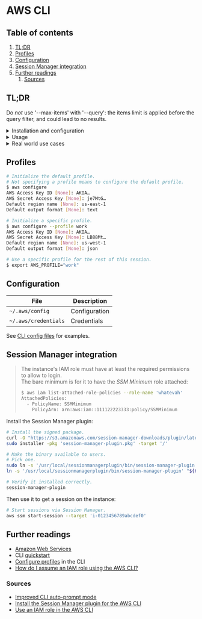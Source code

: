 # AWS CLI

## Table of contents <!-- omit in toc -->

1. [TL;DR](#tldr)
1. [Profiles](#profiles)
1. [Configuration](#configuration)
1. [Session Manager integration](#session-manager-integration)
1. [Further readings](#further-readings)
   1. [Sources](#sources)

## TL;DR

Do *not* use '--max-items' with '--query': the items limit is applied before the query filter, and could lead to no
results.

<details>
  <summary>Installation and configuration</summary>

```sh
# Install the CLI.
brew install 'awscli'

# Configure profiles.
aws configure
aws configure --profile 'work'

# Use specific profiles for the rest of the shell session.
export AWS_PROFILE='work'

# Enable auto-prompt mode (like `aws-shell` does).
aws configure set 'cli_auto_prompt' 'on-partial'
export AWS_CLI_AUTO_PROMPT='on'

# Check the current configuration.
aws configure list

# Clear cached credentials.
rm -r ~'/.aws/cli/cache'
```

</details>

<details>
  <summary>Usage</summary>

```sh
# List applications in CodeDeploy.
aws deploy list-applications

# List deployment groups defined for applications.
aws deploy list-deployment-groups --application-name 'batman'

# Show details of deployment groups.
aws deploy get-deployment-group --application-name 'batman' \
  --deployment-group-name 'production'


# Get information about the current user.
aws sts get-caller-identity

# List IAM users.
aws iam list-users
aws iam list-users --max-items '1'
aws iam list-users --query "Users[?(UserName=='mario')]"
aws iam list-users --query "Users[?(UserId=='AIDA…')].UserName"

# Create IAM users.
aws iam create-user --user-name 'luigi'

# Create access keys.
# Defaults to the current user if no user name is specified.
aws iam create-access-key
aws iam create-access-key --user-name 'luigi'

# List access keys.
# Defaults to the current user if no user name is specified.
aws iam list-access-keys
aws iam list-access-keys --user-name 'mario'

# List configured OIDC providers.
aws iam list-open-id-connect-providers

# Create policies.
aws iam create-policy \
  --policy-name 'ro-access-bucket' --policy-document 'file://bucket.ro-access.policy.json'

# Delete policies.
aws iam delete-policy --policy-arn 'arn:aws:iam::012345678901:policy/ro-access-bucket'

# Attach policies.
aws iam attach-user-policy --user-name 'me-user' \
  --policy-arn 'arn:aws:iam::012345678901:policy/ro-access-bucket'

# Detach policies.
aws iam detach-user-policy --user-name 'me-user' \
  --policy-arn 'arn:aws:iam::012345678901:policy/ro-access-bucket'

# Delete user policies.
aws iam delete-user-policy --user-name 'me-user' --policy-name 'user-ro-access-bucket'


# Show RDS instances.
aws rds describe-db-instances
aws rds describe-db-instances --output 'json' --query "DBInstances[?(DBInstanceIdentifier=='master-prod')]"


# List hosted zones.
aws route53 list-hosted-zones


# List all SageMaker EndpointConfigurations' names.
aws sagemaker list-endpoint-configs --output 'yaml-stream' | yq -r '.[].EndpointConfigs[].EndpointConfigName' -
aws sagemaker list-endpoint-configs --output 'yaml-stream' --query 'EndpointConfigs[].EndpointConfigName' | yq -r '.[].[]' -
aws sagemaker list-endpoint-configs --output 'json' --query 'EndpointConfigs[].EndpointConfigName' | jq -r '.[]' -

# Describe all SageMaker EndpointConfigurations.
aws sagemaker list-endpoint-configs … \
| xargs -n '1' aws sagemaker describe-endpoint-config --endpoint-config-name


# List secrets stored in Secret Manager.
aws secretsmanager list-secrets

# Get information about secrets stored in Secret Manager.
aws secretsmanager describe-secret --secret-id 'ecr-pullthroughcache/docker-hub'

# Get secrets from Secret Manager.
aws secretsmanager get-secret-value --secret-id 'ecr-pullthroughcache/github'


# List SNS queues (a.k.a. 'topics').
aws sns list-topics
```

Subcommands not listed here are in their own service-specific article:

[`ebs`][ebs tldr] |
[`ec2`][ec2 tldr] |
[`ecr`][ecr tldr] |
[`eks`][eks tldr] |
[`s3`][s3 tldr] |
[`ssm`][ssm tldr]

</details>

<details>
  <summary>Real world use cases</summary>

```sh
# Get roles' ARN from their name.
aws iam list-roles --query "Roles[?RoleName == 'EKSRole'].[RoleName, Arn]"

# Assume roles given their name.
aws iam list-roles --query "Roles[?RoleName == 'EKSRole'].Arn" --output 'text' \
| xargs -I {} \
  aws sts assume-role \
    --role-arn "{}" \
    --role-session-name "AWSCLI-Session"
```

</details>

## Profiles

```sh
# Initialize the default profile.
# Not specifying a profile means to configure the default profile.
$ aws configure
AWS Access Key ID [None]: AKIA…
AWS Secret Access Key [None]: je7MtG…
Default region name [None]: us-east-1
Default output format [None]: text

# Initialize a specific profile.
$ aws configure --profile work
AWS Access Key ID [None]: AKIA…
AWS Secret Access Key [None]: LB88Mt…
Default region name [None]: us-west-1
Default output format [None]: json

# Use a specific profile for the rest of this session.
$ export AWS_PROFILE="work"
```

## Configuration

| File                 | Description   |
| -------------------- | ------------- |
| `~/.aws/config`      | Configuration |
| `~/.aws/credentials` | Credentials   |

See [CLI config files] for examples.

## Session Manager integration

> The instance's IAM role must have at least the required permissions to allow to login.<br/>
> The bare minimum is for it to have the *SSM Minimum* role attached:
>
> ```sh
> $ aws iam list-attached-role-policies --role-name 'whatevah'
> AttachedPolicies:
>   - PolicyName: SSMMinimum
>     PolicyArn: arn:aws:iam::111122223333:policy/SSMMinimum
> ```

Install the Session Manager plugin:

```sh
# Install the signed package.
curl -O "https://s3.amazonaws.com/session-manager-downloads/plugin/latest/mac_arm64/session-manager-plugin.pkg"
sudo installer -pkg 'session-manager-plugin.pkg' -target '/'

# Make the binary available to users.
# Pick one.
sudo ln -s '/usr/local/sessionmanagerplugin/bin/session-manager-plugin' '/usr/local/bin/session-manager-plugin'
ln -s '/usr/local/sessionmanagerplugin/bin/session-manager-plugin' "${HOME}/bin/session-manager-plugin"

# Verify it installed correctly.
session-manager-plugin
```

Then use it to get a session on the instance:

```sh
# Start sessions via Session Manager.
aws ssm start-session --target 'i-0123456789abcdef0'
```

## Further readings

- [Amazon Web Services]
- CLI [quickstart]
- [Configure profiles] in the CLI
- [How do I assume an IAM role using the AWS CLI?]

### Sources

- [Improved CLI auto-prompt mode]
- [Install the Session Manager plugin for the AWS CLI]
- [Use an IAM role in the AWS CLI]

<!--
  References
  -->

<!-- Knowledge base -->
[amazon web services]: README.md
[ebs tldr]: ebs.md#tldr
[ec2 tldr]: ec2.md#tldr
[ecr tldr]: ecr.md#tldr
[eks tldr]: eks.md#tldr
[s3 tldr]: s3.md#tldr
[ssm tldr]: ssm.md#tldr

<!-- Files -->
[cli config files]: ../../../examples/dotfiles/.aws

<!-- Upstream -->
[configure profiles]: https://docs.aws.amazon.com/cli/latest/userguide/cli-configure-profiles.html
[how do i assume an iam role using the aws cli?]: https://repost.aws/knowledge-center/iam-assume-role-cli
[improved cli auto-prompt mode]: https://github.com/aws/aws-cli/issues/5664
[install the session manager plugin for the aws cli]: https://docs.aws.amazon.com/systems-manager/latest/userguide/install-plugin-macos-overview.html#install-plugin-macos-signed
[quickstart]: https://docs.aws.amazon.com/cli/latest/userguide/cli-configure-quickstart.html
[use an iam role in the aws cli]: https://docs.aws.amazon.com/cli/latest/userguide/cli-configure-role.html
